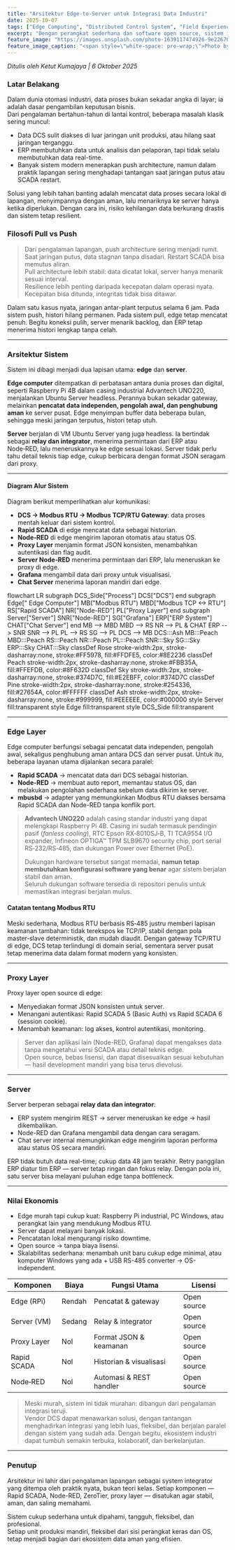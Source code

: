 ```yaml
---
title: "Arsitektur Edge-to-Server untuk Integrasi Data Industri"
date: 2025-10-07
tags: ["Edge Computing", "Distributed Control System", "Field Experience", "Practical Engineering"]
excerpt: "Dengan perangkat sederhana dan software open source, sistem ini menghadirkan integrasi data industri yang aman, efisien, dan berkelanjutan."
feature_image: "https://images.unsplash.com/photo-1639117474926-9e22670f6bf8?crop=entropy&cs=tinysrgb&fit=max&fm=jpg&ixid=M3wxMTc3M3wwfDF8c2VhcmNofDE2fHx0cmVuZHxlbnwwfHx8fDE3NTk3MDU1ODB8MA&ixlib=rb-4.1.0&q=80&w=2000"
feature_image_caption: "<span style=\"white-space: pre-wrap;\">Photo by </span><a href=\"https://unsplash.com/@ayadighaith?utm_source=ghost&amp;utm_medium=referral&amp;utm_campaign=api-credit\"><span style=\"white-space: pre-wrap;\">Ayadi Ghaith</span></a><span style=\"white-space: pre-wrap;\"> / </span><a href=\"https://unsplash.com/?utm_source=ghost&amp;utm_medium=referral&amp;utm_campaign=api-credit\"><span style=\"white-space: pre-wrap;\">Unsplash</span></a>"
---
```


<p><em>Ditulis oleh Ketut Kumajaya | 6 Oktober 2025</em></p>
<h3 id="latar-belakang">Latar Belakang</h3>
<p>Dalam dunia otomasi industri, data proses bukan sekadar angka di layar; ia adalah dasar pengambilan keputusan bisnis.<br>
Dari pengalaman bertahun-tahun di lantai kontrol, beberapa masalah klasik sering muncul:</p>
<ul>
<li>Data DCS sulit diakses di luar jaringan unit produksi, atau hilang saat jaringan terganggu.</li>
<li>ERP membutuhkan data untuk analisis dan pelaporan, tapi tidak selalu membutuhkan data real-time.</li>
<li>Banyak sistem modern menerapkan push architecture, namun dalam praktik lapangan sering menghadapi tantangan saat jaringan putus atau SCADA restart.</li>
</ul>
<p>Solusi yang lebih tahan banting adalah mencatat data proses secara lokal di lapangan, menyimpannya dengan aman, lalu menariknya ke server hanya ketika diperlukan. Dengan cara ini, risiko kehilangan data berkurang drastis dan sistem tetap resilient.</p>
<h3 id="filosofi-pull-vs-push">Filosofi Pull vs Push</h3>
<blockquote>
<p>Dari pengalaman lapangan, push architecture sering menjadi rumit.<br>
Saat jaringan putus, data stagnan tanpa disadari. Restart SCADA bisa memutus aliran.<br>
Pull architecture lebih stabil: data dicatat lokal, server hanya menarik sesuai interval.<br>
Resilience lebih penting daripada kecepatan dalam operasi nyata. Kecepatan bisa ditunda, integritas tidak bisa ditawar.</p>
</blockquote>
<p>Dalam satu kasus nyata, jaringan antar-plant terputus selama 6 jam. Pada sistem push, histori hilang permanen. Pada sistem pull, edge tetap mencatat penuh. Begitu koneksi pulih, server menarik backlog, dan ERP tetap menerima histori lengkap tanpa celah.</p>
<hr>
<h3 id="arsitektur-sistem">Arsitektur Sistem</h3>
<p>Sistem ini dibagi menjadi dua lapisan utama: <strong>edge</strong> dan <strong>server</strong>.</p>
<p><strong>Edge computer</strong> ditempatkan di perbatasan antara dunia proses dan digital, seperti Raspberry Pi 4B dalam casing industrial Advantech UNO220, menjalankan Ubuntu Server headless. Perannya bukan sekadar gateway, melainkan <strong>pencatat data independen, pengolah awal, dan penghubung aman</strong> ke server pusat. Edge menyimpan buffer data beberapa bulan, sehingga meski jaringan terputus, histori tetap utuh.</p>
<p><strong>Server</strong> berjalan di VM Ubuntu Server yang juga headless. Ia bertindak sebagai <strong>relay dan integrator</strong>, menerima permintaan dari ERP atau Node‑RED, lalu meneruskannya ke edge sesuai lokasi. Server tidak perlu tahu detail teknis tiap edge, cukup berbicara dengan format JSON seragam dari proxy.</p>
<hr>
<h4 id="diagram-alur-sistem">Diagram Alur Sistem</h4>
<p>Diagram berikut memperlihatkan alur komunikasi:</p>
<ul>
<li><strong>DCS → Modbus RTU → Modbus TCP/RTU Gateway</strong>: data proses mentah keluar dari sistem kontrol.</li>
<li><strong>Rapid SCADA</strong> di edge mencatat data sebagai historian.</li>
<li><strong>Node‑RED</strong> di edge mengirim laporan otomatis atau status OS.</li>
<li><strong>Proxy Layer</strong> menjamin format JSON konsisten, menambahkan autentikasi dan flag audit.</li>
<li><strong>Server Node‑RED</strong> menerima permintaan dari ERP, lalu meneruskan ke proxy di edge.</li>
<li><strong>Grafana</strong> mengambil data dari proxy untuk visualisasi.</li>
<li><strong>Chat Server</strong> menerima laporan mandiri dari edge.</li>
</ul>
<div style="display: flex; flex-direction: column; align-items: center;">
    <div class="mermaid" style="width:100%; max-width:none; font-size:14px;">
    flowchart LR
     subgraph DCS_Side["Process"]
            DCS["DCS"]
      end
     subgraph Edge["    Edge Computer"]
            MB("Modbus RTU")
            MBD["Modbus TCP ↔ RTU"]
            RS["Rapid SCADA"]
            NR["Node-RED"]
            PL["Proxy Layer"]
      end
     subgraph Server["Server"]
            SNR["Node-RED"]
            SG["Grafana"]
            ERP["ERP System"]
            CHAT["Chat Server"]
      end
        MB --&gt; MBD
        MBD --&gt; RS
        NR --&gt; PL &amp; CHAT
        ERP --&gt; SNR
        SNR --&gt; PL
        PL --&gt; RS
        SG --&gt; PL
        DCS --&gt; MB
          DCS:::Ash
          MB:::Peach
          MBD:::Peach
          RS:::Peach
          NR:::Peach
          PL:::Peach
          SNR:::Sky
          SG:::Sky
          ERP:::Sky
          CHAT:::Sky
        classDef Rose stroke-width:2px, stroke-dasharray:none, stroke:#FF5978, fill:#FFDFE5, color:#8E2236
        classDef Peach stroke-width:2px, stroke-dasharray:none, stroke:#FBB35A, fill:#FFEFDB, color:#8F632D
        classDef Sky stroke-width:2px, stroke-dasharray:none, stroke:#374D7C, fill:#E2EBFF, color:#374D7C
        classDef Pine stroke-width:2px, stroke-dasharray:none, stroke:#254336, fill:#27654A, color:#FFFFFF
        classDef Ash stroke-width:2px, stroke-dasharray:none, stroke:#999999, fill:#EEEEEE, color:#000000
        style Server fill:transparent
        style Edge fill:transparent
        style DCS_Side fill:transparent
    </div>
</div>
<hr>
<h3 id="edge-layer">Edge Layer</h3>
<p>Edge computer berfungsi sebagai pencatat data independen, pengolah awal, sekaligus penghubung aman antara DCS dan server pusat. Untuk itu, beberapa layanan utama dijalankan secara paralel:</p>
<ul>
<li><strong>Rapid SCADA</strong> → mencatat data dari DCS sebagai historian.</li>
<li><strong>Node-RED</strong> → membuat auto report, memantau status OS, dan melakukan pengolahan sederhana sebelum data dikirim ke server.</li>
<li><strong>mbusbd</strong> → adapter yang memungkinkan Modbus RTU diakses bersama Rapid SCADA dan Node-RED tanpa konflik port.</li>
</ul>
<blockquote>
<p><strong>Advantech UNO220</strong> adalah casing standar industri yang dapat melengkapi Raspberry Pi 4B. Casing ini sudah termasuk pendingin pasif (<em>fanless cooling</em>), RTC Epson RX‑8010SJ‑B, TI TCA9554 I/O expander, Infineon OPTIGA™ TPM SLB9670 security chip, port serial RS‑232/RS‑485, dan dukungan Power over Ethernet (PoE).</p>
<p>Dukungan hardware tersebut sangat memadai, <strong>namun tetap membutuhkan konfigurasi software yang benar</strong> agar sistem berjalan stabil dan aman.<br>
Seluruh dukungan software tersedia di repositori penulis untuk memastikan integrasi berjalan mulus.</p>
</blockquote>
<h4 id="catatan-tentang-modbus-rtu">Catatan tentang Modbus RTU</h4>
<p>Meski sederhana, Modbus RTU berbasis RS‑485 justru memberi lapisan keamanan tambahan: tidak terekspos ke TCP/IP, stabil dengan pola master‑slave deterministik, dan mudah diaudit. Dengan gateway TCP/RTU di edge, DCS tetap terlindungi di domain serial, sementara server pusat tetap menerima data dalam format modern yang konsisten.</p>
<hr>
<h3 id="proxy-layer">Proxy Layer</h3>
<p>Proxy layer open source di edge:</p>
<ul>
<li>Menyediakan format JSON konsisten untuk server.</li>
<li>Menangani autentikasi: Rapid SCADA 5 (Basic Auth) vs Rapid SCADA 6 (session cookie).</li>
<li>Menambah keamanan: log akses, kontrol autentikasi, monitoring.</li>
</ul>
<blockquote>
<p>Server dan aplikasi lain (Node-RED, Grafana) dapat mengakses data tanpa mengetahui versi SCADA atau detail teknis edge.<br>
Open source, bebas lisensi, dan dapat disesuaikan sesuai kebutuhan — hasil development mandiri yang bisa terus dievolusi.</p>
</blockquote>
<hr>
<h3 id="server">Server</h3>
<p>Server berperan sebagai <strong>relay data dan integrator</strong>:</p>
<ul>
<li>ERP system mengirim REST → server meneruskan ke edge → hasil dikembalikan.</li>
<li>Node-RED dan Grafana mengambil data dengan cara seragam.</li>
<li>Chat server internal memungkinkan edge mengirim laporan performa atau status OS secara mandiri.</li>
</ul>
<p>ERP tidak butuh data real-time; cukup data 48 jam terakhir. Retry panggilan ERP diatur tim ERP — server tetap ringan dan fokus relay. Dengan pola ini, satu server bisa melayani puluhan edge tanpa bottleneck.</p>
<hr>
<h3 id="nilai-ekonomis">Nilai Ekonomis</h3>
<ul>
<li>Edge murah tapi cukup kuat: Raspberry Pi industrial, PC Windows, atau perangkat lain yang mendukung Modbus RTU.</li>
<li>Server dapat melayani banyak lokasi.</li>
<li>Pencatatan lokal mengurangi risiko downtime.</li>
<li>Open source → tanpa biaya lisensi.</li>
<li>Skalabilitas sederhana: menambah unit baru cukup edge minimal, atau komputer Windows yang ada + USB RS-485 converter → OS-independent.</li>
</ul>
<table>
<thead>
<tr>
<th>Komponen</th>
<th>Biaya</th>
<th>Fungsi Utama</th>
<th>Lisensi</th>
</tr>
</thead>
<tbody>
<tr>
<td>Edge (RPi)</td>
<td>Rendah</td>
<td>Pencatat &amp; gateway</td>
<td>Open source</td>
</tr>
<tr>
<td>Server (VM)</td>
<td>Sedang</td>
<td>Relay &amp; integrator</td>
<td>Open source</td>
</tr>
<tr>
<td>Proxy Layer</td>
<td>Nol</td>
<td>Format JSON &amp; keamanan</td>
<td>Open source</td>
</tr>
<tr>
<td>Rapid SCADA</td>
<td>Nol</td>
<td>Historian &amp; visualisasi</td>
<td>Open source</td>
</tr>
<tr>
<td>Node‑RED</td>
<td>Nol</td>
<td>Automasi &amp; REST handler</td>
<td>Open source</td>
</tr>
</tbody>
</table>
<blockquote>
<p>Meski murah, sistem ini tidak murahan: dibangun dari pengalaman integrasi teruji.<br>
Vendor DCS dapat menawarkan solusi, dengan tantangan menghadirkan integrasi yang lebih luas, fleksibel, dan berjalan paralel dengan sistem yang sudah ada. Dengan begitu, ekosistem industri dapat tumbuh semakin terbuka, kolaboratif, dan berkelanjutan.</p>
</blockquote>
<hr>
<h3 id="penutup">Penutup</h3>
<p>Arsitektur ini lahir dari pengalaman lapangan sebagai system integrator yang ditempa oleh praktik nyata, bukan teori kelas. Setiap komponen — Rapid SCADA, Node-RED, ZeroTier, proxy layer — disatukan agar stabil, aman, dan saling memahami.</p>
<p>Sistem cukup sederhana untuk dipahami, tangguh, fleksibel, dan profesional.<br>
Setiap unit produksi mandiri, fleksibel dari sisi perangkat keras dan OS, tetap menjadi bagian dari ekosistem data aman yang efisien.</p>

